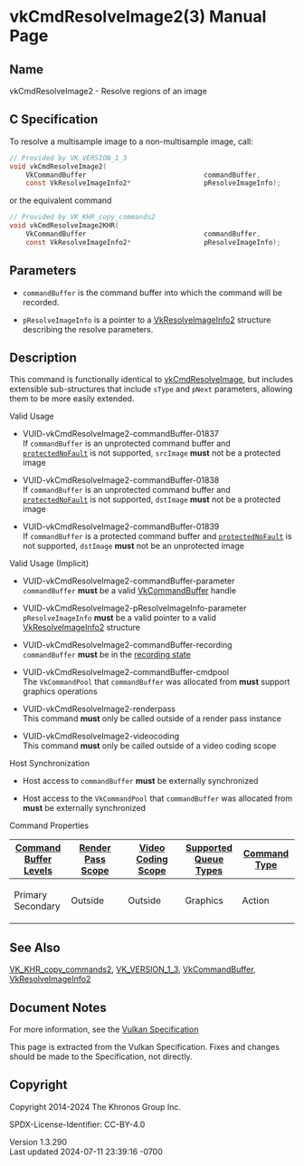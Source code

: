 # vkCmdResolveImage2(3) Manual Page

## Name

vkCmdResolveImage2 - Resolve regions of an image



## <a href="#_c_specification" class="anchor"></a>C Specification

To resolve a multisample image to a non-multisample image, call:

``` c
// Provided by VK_VERSION_1_3
void vkCmdResolveImage2(
    VkCommandBuffer                             commandBuffer,
    const VkResolveImageInfo2*                  pResolveImageInfo);
```

or the equivalent command

``` c
// Provided by VK_KHR_copy_commands2
void vkCmdResolveImage2KHR(
    VkCommandBuffer                             commandBuffer,
    const VkResolveImageInfo2*                  pResolveImageInfo);
```

## <a href="#_parameters" class="anchor"></a>Parameters

- `commandBuffer` is the command buffer into which the command will be
  recorded.

- `pResolveImageInfo` is a pointer to a
  [VkResolveImageInfo2](https://registry.khronos.org/vulkan/specs/1.3-extensions/man/html/VkResolveImageInfo2.html) structure describing
  the resolve parameters.

## <a href="#_description" class="anchor"></a>Description

This command is functionally identical to
[vkCmdResolveImage](https://registry.khronos.org/vulkan/specs/1.3-extensions/man/html/vkCmdResolveImage.html), but includes extensible
sub-structures that include `sType` and `pNext` parameters, allowing
them to be more easily extended.

Valid Usage

- <a href="#VUID-vkCmdResolveImage2-commandBuffer-01837"
  id="VUID-vkCmdResolveImage2-commandBuffer-01837"></a>
  VUID-vkCmdResolveImage2-commandBuffer-01837  
  If `commandBuffer` is an unprotected command buffer and
  [`protectedNoFault`](#limits-protectedNoFault) is not supported,
  `srcImage` **must** not be a protected image

- <a href="#VUID-vkCmdResolveImage2-commandBuffer-01838"
  id="VUID-vkCmdResolveImage2-commandBuffer-01838"></a>
  VUID-vkCmdResolveImage2-commandBuffer-01838  
  If `commandBuffer` is an unprotected command buffer and
  [`protectedNoFault`](#limits-protectedNoFault) is not supported,
  `dstImage` **must** not be a protected image

- <a href="#VUID-vkCmdResolveImage2-commandBuffer-01839"
  id="VUID-vkCmdResolveImage2-commandBuffer-01839"></a>
  VUID-vkCmdResolveImage2-commandBuffer-01839  
  If `commandBuffer` is a protected command buffer and
  [`protectedNoFault`](#limits-protectedNoFault) is not supported,
  `dstImage` **must** not be an unprotected image

Valid Usage (Implicit)

- <a href="#VUID-vkCmdResolveImage2-commandBuffer-parameter"
  id="VUID-vkCmdResolveImage2-commandBuffer-parameter"></a>
  VUID-vkCmdResolveImage2-commandBuffer-parameter  
  `commandBuffer` **must** be a valid
  [VkCommandBuffer](https://registry.khronos.org/vulkan/specs/1.3-extensions/man/html/VkCommandBuffer.html) handle

- <a href="#VUID-vkCmdResolveImage2-pResolveImageInfo-parameter"
  id="VUID-vkCmdResolveImage2-pResolveImageInfo-parameter"></a>
  VUID-vkCmdResolveImage2-pResolveImageInfo-parameter  
  `pResolveImageInfo` **must** be a valid pointer to a valid
  [VkResolveImageInfo2](https://registry.khronos.org/vulkan/specs/1.3-extensions/man/html/VkResolveImageInfo2.html) structure

- <a href="#VUID-vkCmdResolveImage2-commandBuffer-recording"
  id="VUID-vkCmdResolveImage2-commandBuffer-recording"></a>
  VUID-vkCmdResolveImage2-commandBuffer-recording  
  `commandBuffer` **must** be in the [recording
  state](#commandbuffers-lifecycle)

- <a href="#VUID-vkCmdResolveImage2-commandBuffer-cmdpool"
  id="VUID-vkCmdResolveImage2-commandBuffer-cmdpool"></a>
  VUID-vkCmdResolveImage2-commandBuffer-cmdpool  
  The `VkCommandPool` that `commandBuffer` was allocated from **must**
  support graphics operations

- <a href="#VUID-vkCmdResolveImage2-renderpass"
  id="VUID-vkCmdResolveImage2-renderpass"></a>
  VUID-vkCmdResolveImage2-renderpass  
  This command **must** only be called outside of a render pass instance

- <a href="#VUID-vkCmdResolveImage2-videocoding"
  id="VUID-vkCmdResolveImage2-videocoding"></a>
  VUID-vkCmdResolveImage2-videocoding  
  This command **must** only be called outside of a video coding scope

Host Synchronization

- Host access to `commandBuffer` **must** be externally synchronized

- Host access to the `VkCommandPool` that `commandBuffer` was allocated
  from **must** be externally synchronized

Command Properties

<table class="tableblock frame-all grid-all stretch">
<colgroup>
<col style="width: 20%" />
<col style="width: 20%" />
<col style="width: 20%" />
<col style="width: 20%" />
<col style="width: 20%" />
</colgroup>
<thead>
<tr>
<th class="tableblock halign-left valign-top"><a
href="#VkCommandBufferLevel">Command Buffer Levels</a></th>
<th class="tableblock halign-left valign-top"><a
href="#vkCmdBeginRenderPass">Render Pass Scope</a></th>
<th class="tableblock halign-left valign-top"><a
href="#vkCmdBeginVideoCodingKHR">Video Coding Scope</a></th>
<th class="tableblock halign-left valign-top"><a
href="#VkQueueFlagBits">Supported Queue Types</a></th>
<th class="tableblock halign-left valign-top"><a
href="#fundamentals-queueoperation-command-types">Command Type</a></th>
</tr>
</thead>
<tbody>
<tr>
<td class="tableblock halign-left valign-top"><p>Primary<br />
Secondary</p></td>
<td class="tableblock halign-left valign-top"><p>Outside</p></td>
<td class="tableblock halign-left valign-top"><p>Outside</p></td>
<td class="tableblock halign-left valign-top"><p>Graphics</p></td>
<td class="tableblock halign-left valign-top"><p>Action</p></td>
</tr>
</tbody>
</table>

## <a href="#_see_also" class="anchor"></a>See Also

[VK_KHR_copy_commands2](https://registry.khronos.org/vulkan/specs/1.3-extensions/man/html/VK_KHR_copy_commands2.html),
[VK_VERSION_1_3](https://registry.khronos.org/vulkan/specs/1.3-extensions/man/html/VK_VERSION_1_3.html),
[VkCommandBuffer](https://registry.khronos.org/vulkan/specs/1.3-extensions/man/html/VkCommandBuffer.html),
[VkResolveImageInfo2](https://registry.khronos.org/vulkan/specs/1.3-extensions/man/html/VkResolveImageInfo2.html)

## <a href="#_document_notes" class="anchor"></a>Document Notes

For more information, see the <a
href="https://registry.khronos.org/vulkan/specs/1.3-extensions/html/vkspec.html#vkCmdResolveImage2"
target="_blank" rel="noopener">Vulkan Specification</a>

This page is extracted from the Vulkan Specification. Fixes and changes
should be made to the Specification, not directly.

## <a href="#_copyright" class="anchor"></a>Copyright

Copyright 2014-2024 The Khronos Group Inc.

SPDX-License-Identifier: CC-BY-4.0

Version 1.3.290  
Last updated 2024-07-11 23:39:16 -0700
